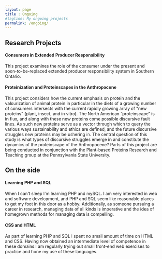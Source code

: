 ```yaml
---
layout: page
title : Ongoing
#tagline: My ongoing projects
permalink: /ongoing/
---
```


## Research Projects

#### Consumers in Extended Producer Responsibility
This project examines the role of the consumer under the present and soon-to-be-replaced extended producer responsibility system in Southern Ontario.

#### Proteinization and Proteinscapes in the Anthropocene
This project considers how the current emphasis on protein and the valourization of animal protein in particular in the diets of a growing number of consumers intersects with the current rapidly growing array of "new proteins" (plant, insect, and in vitro). The North American “proteinscape” is in flux, and along with these new proteins come possible discursive fault lines. As such new proteins serve as a vector through which to query the various ways sustainability and ethics are defined, and the future discursive struggles new proteins may be ushering in. The central question of this study is what types of discursive struggles emerge in and constitute the dynamics of the proteinscape of the Anthropocene? Parts of this project are being conducted in conjunction with the Plant-based Proteins Research and Teaching group at the Pennsylvania State University.

## On the side

#### Learning PHP and SQL
When I can't sleep I'm learning PHP and mySQL. I am  very interested in  web and software development, and PHP and SQL seem like reasonable places to get my foot in this door as a hobby. Additionally, as someone pursuing a career in research, managing data of all kinds is imperative and the idea of homegrown methods for managing data is compelling.

#### CSS and HTML
As part of learning PHP and SQL I spent no small amount of time on HTML and CSS. Having now obtained an intermediate level of competence in these domains I am regularly trying out small front-end web exercises to practice and hone my use of these languages.

